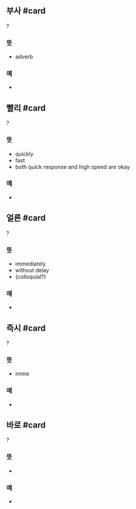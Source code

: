 ## 부사 #card
?
### 뜻
- adverb
### 예
-
## 빨리 #card
?
### 뜻
- quickly
- fast
- both quick response and high speed are okay
### 예
-
## 얼른 #card
?
### 뜻
- immediately
- without delay
- (colloquial?)
### 예
-
## 즉시 #card
?
### 뜻
- imme
### 예
-
## 바로 #card
?
### 뜻
-
### 예
-

